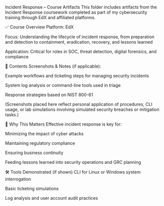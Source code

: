 Incident Response – Course Artifacts
This folder includes artifacts from the Incident Response coursework completed as part of my cybersecurity training through EdX and affiliated platforms.

✅ Course Overview
Platform: EdX

Focus: Understanding the lifecycle of incident response, from preparation and detection to containment, eradication, recovery, and lessons learned

Application: Critical for roles in SOC, threat detection, digital forensics, and compliance

📸 Contents
Screenshots & Notes (if applicable):

Example workflows and ticketing steps for managing security incidents

System log analysis or command-line tools used in triage

Response strategies based on NIST 800-61

(Screenshots placed here reflect personal application of procedures, CLI usage, or lab simulations involving simulated security breaches or mitigation tasks.)

🎯 Why This Matters
Effective incident response is key for:

Minimizing the impact of cyber attacks

Maintaining regulatory compliance

Ensuring business continuity

Feeding lessons learned into security operations and GRC planning

🛠️ Tools Demonstrated (if shown)
CLI for Linux or Windows system interrogation

Basic ticketing simulations

Log analysis and user account audit practices